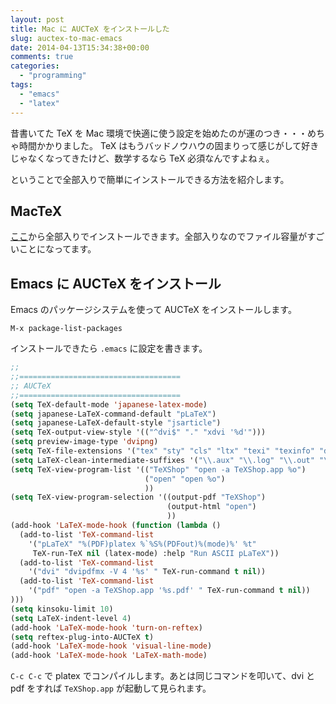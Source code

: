 ```yaml
---
layout: post
title: Mac に AUCTeX をインストールした
slug: auctex-to-mac-emacs
date: 2014-04-13T15:34:38+00:00
comments: true
categories:
  - "programming"
tags:
  - "emacs"
  - "latex"
---
```


昔書いてた TeX を Mac 環境で快適に使う設定を始めたのが運のつき・・・めちゃ時間かかりました。
TeX はもうバッドノウハウの固まりって感じがして好きじゃなくなってきたけど、数学するなら TeX 必須なんですよねぇ。

ということで全部入りで簡単にインストールできる方法を紹介します。

## MacTeX
<a href="http://tug.org/mactex/" title="MacTeX" target="_blank">ここ</a>から全部入りでインストールできます。全部入りなのでファイル容量がすごいことになってます。

## Emacs に AUCTeX をインストール
Emacs のパッケージシステムを使って AUCTeX をインストールします。

    M-x package-list-packages

インストールできたら `.emacs` に設定を書きます。

```lisp
;;
;;====================================
;; AUCTeX
;;====================================
(setq TeX-default-mode 'japanese-latex-mode)
(setq japanese-LaTeX-command-default "pLaTeX")
(setq japanese-LaTeX-default-style "jsarticle")
(setq TeX-output-view-style '(("^dvi$" "." "xdvi '%d'")))
(setq preview-image-type 'dvipng)
(setq TeX-file-extensions '("tex" "sty" "cls" "ltx" "texi" "texinfo" "dtx"))
(setq LaTeX-clean-intermediate-suffixes '("\\.aux" "\\.log" "\\.out" "\\.toc" "\\.brf" "\\.nav" "\\.snm"))
(setq TeX-view-program-list '(("TeXShop" "open -a TeXShop.app %o")
                              ("open" "open %o")
                              ))
(setq TeX-view-program-selection '((output-pdf "TeXShop")
                                   (output-html "open")
                                   ))
(add-hook 'LaTeX-mode-hook (function (lambda ()
  (add-to-list 'TeX-command-list
    '("pLaTeX" "%(PDF)platex %`%S%(PDFout)%(mode)%' %t"
     TeX-run-TeX nil (latex-mode) :help "Run ASCII pLaTeX"))
  (add-to-list 'TeX-command-list
    '("dvi" "dvipdfmx -V 4 '%s' " TeX-run-command t nil))
  (add-to-list 'TeX-command-list
    '("pdf" "open -a TeXShop.app '%s.pdf' " TeX-run-command t nil))
)))
(setq kinsoku-limit 10)
(setq LaTeX-indent-level 4)
(add-hook 'LaTeX-mode-hook 'turn-on-reftex)
(setq reftex-plug-into-AUCTeX t)
(add-hook 'LaTeX-mode-hook 'visual-line-mode)
(add-hook 'LaTeX-mode-hook 'LaTeX-math-mode)
```

`C-c C-c` で platex でコンパイルします。あとは同じコマンドを叩いて、dvi と pdf をすれば `TeXShop.app` が起動して見られます。
